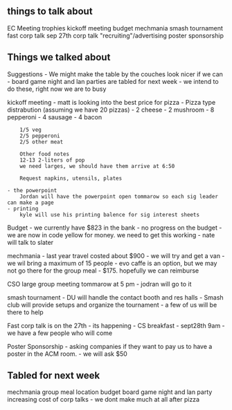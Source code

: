 ## things to talk about ## 

EC Meeting trophies
kickoff meeting
budget
mechmania
smash tournament
fast corp talk sep 27th
corp talk "recruiting"/advertising
poster sponsorship


## Things we talked about ##

Suggestions
	- We might make the table by the couches look nicer if we can
	- board game night and lan parties are tabled for next week
		- we intend to do these, right now we are to busy

kickoff meeting
	- matt is looking into the best price for pizza
	- Pizza type distrabution (assuming we have 20 pizzas)
		- 2 cheese
		- 2 mushroom
		- 8 pepperoni
		- 4 sausage
		- 4 bacon

		1/5 veg
		2/5 pepperoni 
		2/5 other meat

		Other food notes
		12-13 2-liters of pop
		we need larges, we should have them arrive at 6:50

		Request napkins, utensils, plates

	- the powerpoint
		Jordan will have the powerpoint open tommarow so each sig leader can make a page
	- printing 
		kyle will use his printing balence for sig interest sheets



Budget
	- we currently have $823 in the bank
	- no progress on the budget
	- we are now in code yellow for money. we need to get this working
		- nate will talk to slater

mechmania 
	- last year travel costed about $900
	- we will try and get a van
	- we wil bring a maximum of 15 people
	- evo caffe is an option, but we may not go there for the group meal
	- $175. hopefully we can reimburse

CSO large group meeting tommarow at 5 pm
	- jodran will go to it

smash tournament
	- DU will handle the contact booth and res halls
	- Smash club will provide setups and organize the tournament
	- a few of us will be there to help 
		
Fast corp talk is on the 27th
	- its happening
	- 
CS breakfast
	- sept28th 9am 
	- we have a few people who will come


Poster Sponsorship
	- asking companies if they want to pay us to have a poster in the ACM room. 
	- we will ask $50 


## Tabled for next week ##
mechmania group meal location
budget
board game night and lan party
increasing cost of corp talks
	- we dont make much at all after pizza
